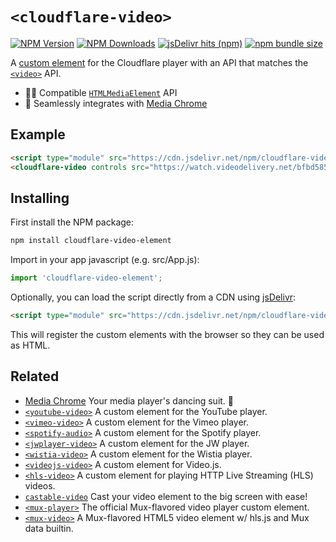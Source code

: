 # `<cloudflare-video>` 

[![NPM Version](https://img.shields.io/npm/v/cloudflare-video-element?style=flat-square&color=informational)](https://www.npmjs.com/package/cloudflare-video-element) 
[![NPM Downloads](https://img.shields.io/npm/dm/cloudflare-video-element?style=flat-square&color=informational&label=npm)](https://www.npmjs.com/package/cloudflare-video-element) 
[![jsDelivr hits (npm)](https://img.shields.io/jsdelivr/npm/hm/cloudflare-video-element?style=flat-square&color=%23FF5627)](https://www.jsdelivr.com/package/npm/cloudflare-video-element)
[![npm bundle size](https://img.shields.io/bundlephobia/minzip/cloudflare-video-element?style=flat-square&color=success&label=gzip)](https://bundlephobia.com/result?p=cloudflare-video-element) 

A [custom element](https://developer.mozilla.org/en-US/docs/Web/Web_Components/Using_custom_elements) 
for the Cloudflare player with an API that matches the 
[`<video>`](https://developer.mozilla.org/en-US/docs/Web/HTML/Element/video) API.

- 🏄‍♂️ Compatible [`HTMLMediaElement`](https://developer.mozilla.org/en-US/docs/Web/API/HTMLMediaElement) API
- 🕺 Seamlessly integrates with [Media Chrome](https://github.com/muxinc/media-chrome)


## Example 

<!-- prettier-ignore -->
```html
<script type="module" src="https://cdn.jsdelivr.net/npm/cloudflare-video-element@1.0/+esm"></script>
<cloudflare-video controls src="https://watch.videodelivery.net/bfbd585059e33391d67b0f1d15fe6ea4"></cloudflare-video>
```

## Installing

First install the NPM package:

```bash
npm install cloudflare-video-element
```

Import in your app javascript (e.g. src/App.js):

```js
import 'cloudflare-video-element';
```

Optionally, you can load the script directly from a CDN using [jsDelivr](https://www.jsdelivr.com/):

<!-- prettier-ignore -->
```html
<script type="module" src="https://cdn.jsdelivr.net/npm/cloudflare-video-element@1.0/+esm"></script>
```

This will register the custom elements with the browser so they can be used as HTML.

## Related

- [Media Chrome](https://github.com/muxinc/media-chrome) Your media player's dancing suit. 🕺
- [`<youtube-video>`](https://github.com/muxinc/youtube-video-element) A custom element for the YouTube player.
- [`<vimeo-video>`](https://github.com/luwes/vimeo-video-element) A custom element for the Vimeo player.
- [`<spotify-audio>`](https://github.com/luwes/spotify-audio-element) A custom element for the Spotify player.
- [`<jwplayer-video>`](https://github.com/luwes/jwplayer-video-element) A custom element for the JW player.
- [`<wistia-video>`](https://github.com/luwes/wistia-video-element) A custom element for the Wistia player.
- [`<videojs-video>`](https://github.com/luwes/videojs-video-element) A custom element for Video.js.
- [`<hls-video>`](https://github.com/muxinc/hls-video-element) A custom element for playing HTTP Live Streaming (HLS) videos.
- [`castable-video`](https://github.com/muxinc/castable-video) Cast your video element to the big screen with ease!
- [`<mux-player>`](https://github.com/muxinc/elements/tree/main/packages/mux-player) The official Mux-flavored video player custom element.
- [`<mux-video>`](https://github.com/muxinc/elements/tree/main/packages/mux-video) A Mux-flavored HTML5 video element w/ hls.js and Mux data builtin.
